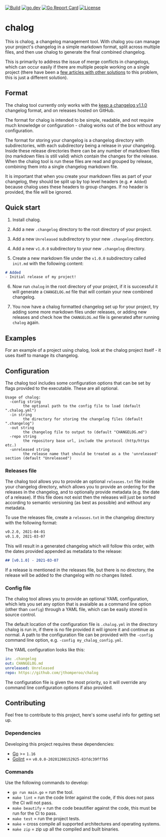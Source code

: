 [![Build](https://github.com/jthomperoo/chalog/workflows/main/badge.svg)](https://github.com/jthomperoo/chalog/actions)
[![go.dev](https://img.shields.io/badge/go.dev-reference-007d9c?logo=go&logoColor=white&style=flat)](https://pkg.go.dev/github.com/jthomperoo/chalog)
[![Go Report
Card](https://goreportcard.com/badge/github.com/jthomperoo/chalog)](https://goreportcard.com/report/github.com/jthomperoo/chalog)
[![License](https://img.shields.io/:license-mit-blue.svg)](https://choosealicense.com/licenses/mit/)

# chalog

This is chalog, a changelog management tool. With chalog you can manage your project's changelog in a simple markdown
format, split across multiple files, and then use chalog to generate the final combined changelog.

This is primarily to address the issue of merge conflicts in changelogs, which can occur easily if there are multiple
people working on a single project (there have been a [few articles with other
solutions](https://about.gitlab.com/blog/2018/07/03/solving-gitlabs-changelog-conflict-crisis/) to this problem, this
is just a different solution).

## Format

The chalog tool currently only works with the [keep a changelog v1.1.0](https://keepachangelog.com/en/1.1.0/) changelog
format, and on releases hosted on GitHub.

The format for chalog is intended to be simple, readable, and not require much knowledge or configuration - chalog
works out of the box without any configuration.

The format for storing your changelog is a changelog directory with subdirectories, with each subdirectory being
a release in your changelog. Inside these release directories there can be any number of markdown files (no markdown
files is still valid) which contain the changes for the release. When the chalog tool is run these files are read
and grouped by release, combining them into a single changelog markdown file.

It is important that when you create your markdown files as part of your changelog, they should be split up by
top level headers (e.g. `# Added`) because chalog uses these headers to group changes. If no header is provided, the
file will be ignored.

## Quick start

1. Install chalog.

2. Add a new `.changelog` directory to the root directory of your project.

3. Add a new `Unreleased` subdirectory to your new `.changelog` directory.

4. Add a new `v1.0.0` subdirectory to your new `.changelog` directory.

5. Create a new markdown file under the `v1.0.0` subdirectory called `init.md` with the following content:

```md
# Added
- Initial release of my project!
```

6. Now run `chalog` in the root directory of your project, if it is successful it will generate a `CHANGELOG.md` file
that will contain your new combined changelog.

7. You now have a chalog formatted changelog set up for your project, try adding some more markdown files under
releases, or adding new releases and check how the `CHANGELOG.md` file is generated after running `chalog` again.

## Examples

For an example of a project using chalog, look at the chalog project itself - it uses itself to manage its changelog.

## Configuration

The chalog tool includes some configuration options that can be set by flags provided to the executable. These are all
optional.

```
Usage of chalog:
  -config string
    	the optional path to the config file to load (default ".chalog.yml")
  -in string
    	the directory for storing the changelog files (default ".changelog")
  -out string
    	the changelog file to output to (default "CHANGELOG.md")
  -repo string
    	the repository base url, include the protocol (http/https etc.)
  -unreleased string
    	the release name that should be treated as a the 'unreleased' section (default "Unreleased")
```

### Releases file

The chalog tool allows you to provide an optional `releases.txt` file inside your changelog directory, which allows
you to provide an ordering for the releases in the changelog, and to optionally provide metadata (e.g. the date of a
release). If this file does not exist then the releases will just be sorted according to semantic versioning (as best
as possible) and without any metadata.

To use the releases file, create a `releases.txt` in the changelog directory with the following format:

```txt
v0.2.0, 2021-04-01
v0.1.0, 2021-03-07
```

This will result in a generated changelog which will follow this order, with the dates provided appended as metadata
to the release:

```markdown
## [v0.1.0] - 2021-03-07
```

If a release is mentioned in the releases file, but there is no directory, the release will be added to the changelog
with no changes listed.

### Config file

The chalog tool allows you to provide an optional YAML configuration, which lets you set any option that is avaialble
as a command line option (other than `config`) through a YAML file, which can be easily stored in source control.

The default location of the configuration file is `.chalog.yml` in the directory chalog is run in, if there is no
file provided it will ignore it and continue as normal. A path to the configuration file can be provided with the
`-config` command line option, e.g. `-config my_chalog_config.yml`.

The YAML configuration looks like this:

```yaml
in: .changelog
out: CHANGELOG.md
unreleased: Unreleased
repo: https://github.com/jthomperoo/chalog
```

The configuration file is given the most priority, so it will override any command line configuration options if
also provided.

## Contributing

Feel free to contribute to this project, here's some useful info for getting set up.

### Dependencies

Developing this project requires these dependencies:

* [Go](https://golang.org/doc/install) >= `1.16`
* [Golint](https://github.com/golang/lint) == `v0.0.0-20201208152925-83fdc39ff7b5`

### Commands

Use the following commands to develop:

- `go run main.go` = run the tool.
- `make lint` = run the code linter against the code, if this does not pass the CI will not pass.
- `make beautify` = run the code beautifier against the code, this must be run for the CI to pass.
- `make test` = run the project tests.
- `make` = cross compile all supported architectures and operating systems.
- `make zip` = zip up all the compiled and built binaries.
